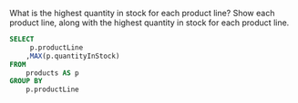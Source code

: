 What is the highest quantity in stock for each product line? Show each product line, along with the highest quantity in stock for each product line.
```sql
SELECT
     p.productLine
    ,MAX(p.quantityInStock)
FROM
    products AS p
GROUP BY
    p.productLine
```

